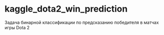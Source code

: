 # kaggle_dota2_win_prediction
Задача бинарной классификации по предсказанию победителя в матчах игры Dota 2
